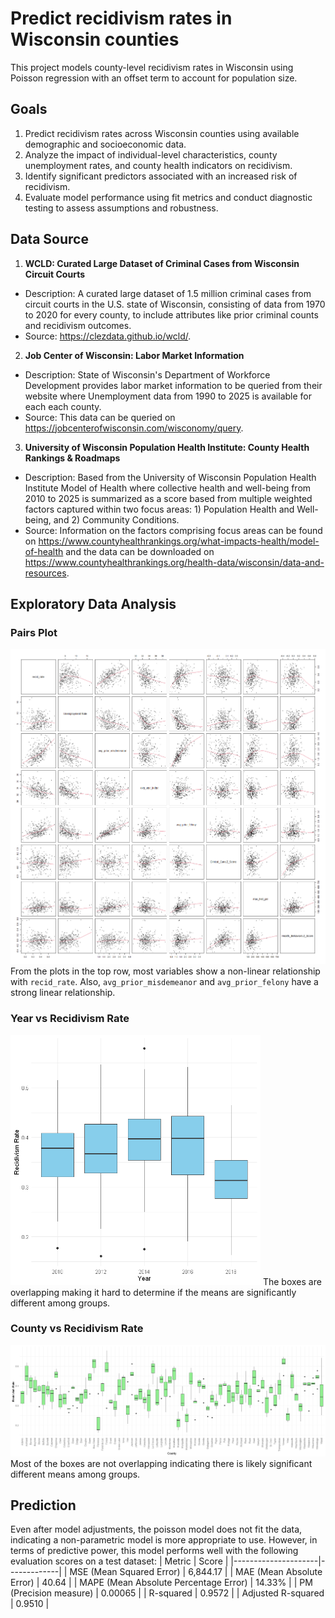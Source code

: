 # Predict recidivism rates in Wisconsin counties
This project models county-level recidivism rates in Wisconsin using Poisson regression with an offset term to account for population size.

## Goals
1. Predict recidivism rates across Wisconsin counties using available demographic and socioeconomic data.
2. Analyze the impact of individual-level characteristics, county unemployment rates, and county health indicators on recidivism.
3. Identify significant predictors associated with an increased risk of recidivism.
4. Evaluate model performance using fit metrics and conduct diagnostic testing to assess assumptions and robustness.

## Data Source
1. **WCLD: Curated Large Dataset of Criminal Cases from Wisconsin Circuit Courts**
- Description: A curated large dataset of 1.5 million criminal cases from circuit courts in the U.S. state of Wisconsin, consisting of data from 1970 to 2020 for every county, to include attributes like prior criminal counts and recidivism outcomes.
- Source: https://clezdata.github.io/wcld/.

2. **Job Center of Wisconsin: Labor Market Information**
- Description: State of Wisconsin's Department of Workforce Development provides labor market information to be queried from their website where Unemployment data from 1990 to 2025 is available for each each county.
- Source: This data can be queried on https://jobcenterofwisconsin.com/wisconomy/query.

3. **University of Wisconsin Population Health Institute: County Health Rankings & Roadmaps**
- Description: Based from the University of Wisconsin Population Health Institute Model of Health where collective health and well-being from 2010 to 2025 is summarized as a score based from multiple weighted factors captured within two focus areas: 1) Population Health and Well-being, and 2) Community Conditions.
- Source: Information on the factors comprising focus areas can be found on https://www.countyhealthrankings.org/what-impacts-health/model-of-health and the data can be downloaded on https://www.countyhealthrankings.org/health-data/wisconsin/data-and-resources.

## Exploratory Data Analysis

### Pairs Plot
![pairs_plot](images/pairs_plot.png)
From the plots in the top row, most variables show a non-linear relationship with `recid_rate`. Also, `avg_prior_misdemeanor` and `avg_prior_felony` have a strong linear relationship.

### Year vs Recidivism Rate
<img src="images/boxplot_year.png" alt="year_boxplot" width="400">
The boxes are overlapping making it hard to determine if the means are significantly different among groups.

### County vs Recidivism Rate
![county_boxplot](images/boxplot_county.png)
Most of the boxes are not overlapping indicating there is likely significant different means among groups.

## Prediction
Even after model adjustments, the poisson model does not fit the data, indicating a non-parametric model is more appropriate to use. However, in terms of predictive power, this model performs well with the following evaluation scores on a test dataset:
| Metric              | Score       |
|---------------------|-------------|
| MSE (Mean Squared Error)         | 6,844.17    |
| MAE (Mean Absolute Error)        | 40.64       |
| MAPE (Mean Absolute Percentage Error) | 14.33%      |
| PM (Precision measure)       | 0.00065     |
| R-squared                        | 0.9572      |
| Adjusted R-squared               | 0.9510      | 

